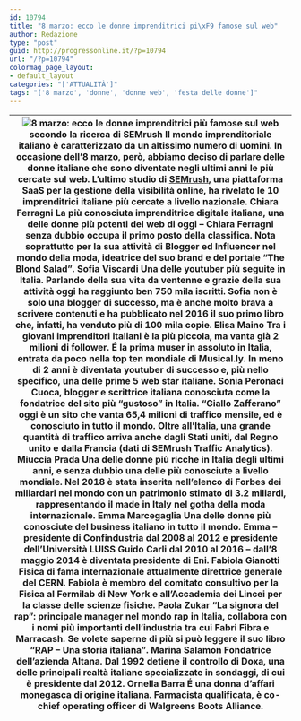 ```yaml
---
id: 10794
title: "8 marzo: ecco le donne imprenditrici pi\xF9 famose sul web"
author: Redazione
type: "post"
guid: http://progressonline.it/?p=10794
url: "/?p=10794"
colormag_page_layout:
- default_layout
categories: "['ATTUALITÀ']"
tags: "['8 marzo', 'donne', 'donne web', 'festa delle donne']"
---
```


| ![](https://progressonline.it/wp-content/uploads/2019/03/chiara-ferragni-1024x682.jpg)**8 marzo: ecco le donne imprenditrici più famose sul web secondo la ricerca di SEMrush**  Il mondo imprenditoriale italiano è caratterizzato da un altissimo numero di uomini. In occasione dell’8 marzo, però, abbiamo deciso di parlare delle donne italiane che sono diventate negli ultimi anni le più cercate sul web. L’ultimo studio di [SEMrush](https://r.news.alessandromaola.com/mk/cl/f/qYy0p3athWRZIe58FdI6AGSkLRQx1s5NOjwz5JUk29ArqklpumMixJIQ9-t_u_gvXQBybgp1lv9Pi2WqoQcDFDz5ZL5k2zxKuHfb3q5fwkRh0HFZBx7jTgv7CbkgGJF_6n_ml_Uh1lokTScLr7QJUn3QEyHz1Xd1sWQOXtv1dwKUqVMGDkEZ5KBWkpWzj2EiqksLTzuYyZ4CjWgaq6WDgcjHlSNb1nv0EJdFQdcNnuYXwrDjyMNSQrImrtO2n5YvG9PcIzJXJVrhxiHitxo), una piattaforma SaaS per la gestione della visibilità online, ha rivelato le 10 imprenditrici italiane più cercate a livello nazionale.  **Chiara Ferragni**  La più conosciuta imprenditrice digitale italiana, una delle donne più potenti del web di oggi – Chiara Ferragni senza dubbio occupa il primo posto della classifica. Nota soprattutto per la sua attività di Blogger ed Influencer nel mondo della moda, ideatrice del suo brand e del portale “The Blond Salad”.  **Sofia Viscardi**  Una delle youtuber più seguite in Italia. Parlando della sua vita da ventenne e grazie della sua attività oggi ha raggiunto ben 750 mila iscritti. Sofia non è solo una blogger di successo, ma è anche molto brava a scrivere contenuti e ha pubblicato nel 2016 il suo primo libro che, infatti, ha venduto più di 100 mila copie.  **Elisa Maino**  Tra i giovani imprenditori italiani è la più piccola, ma vanta già 2 milioni di follower. É la prima muser in assoluto in Italia, entrata da poco nella top ten mondiale di Musical.ly. In meno di 2 anni è diventata youtuber di successo e, più nello specifico, una delle prime 5 web star italiane.  **Sonia Peronaci**  Cuoca, blogger e scrittrice italiana conosciuta come la fondatrice del sito più “gustoso” in Italia. “Giallo Zafferano” oggi è un sito che vanta 65,4 milioni di traffico mensile, ed è conosciuto in tutto il mondo. Oltre all’Italia, una grande quantità di traffico arriva anche dagli Stati uniti, dal Regno unito e dalla Francia (dati di SEMrush Traffic Analytics).  **Miuccia Prada**  Una delle donne più ricche in Italia degli ultimi anni, e senza dubbio una delle più conosciute a livello mondiale. Nel 2018 è stata inserita nell’elenco di Forbes dei miliardari nel mondo con un patrimonio stimato di 3.2 miliardi, rappresentando il made in Italy nel gotha della moda internazionale.  **Emma Marcegaglia**  Una delle donne più conosciute del business italiano in tutto il mondo. Emma – presidente di Confindustria dal 2008 al 2012 e presidente dell’Università LUISS Guido Carli dal 2010 al 2016 – dall’8 maggio 2014 è diventata presidente di Eni.  **Fabiola Gianotti**  Fisica di fama internazionale attualmente direttrice generale del CERN. Fabiola è membro del comitato consultivo per la Fisica al Fermilab di New York e all’Accademia dei Lincei per la classe delle scienze fisiche.  **Paola Zukar**  “La signora del rap”: principale manager nel mondo rap in Italia, collabora con i nomi più importanti dell’industria tra cui Fabri Fibra e Marracash. Se volete saperne di più si può leggere il suo libro “RAP – Una storia italiana”.  **Marina Salamon**  Fondatrice dell’azienda Altana. Dal 1992 detiene il controllo di Doxa, una delle principali realtà italiane specializzate in sondaggi, di cui è presidente dal 2012.  **Ornella Barra**  É una donna d’affari monegasca di origine italiana. Farmacista qualificata, è co-chief operating officer di Walgreens Boots Alliance. |
|---|